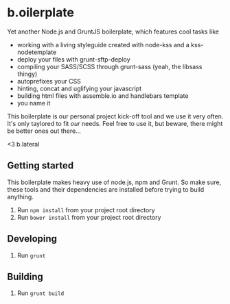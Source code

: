 # b.oilerplate
Yet another Node.js and GruntJS boilerplate, which features cool tasks like

* working with a living styleguide created with node-kss and a kss-nodetemplate
* deploy your files with grunt-sftp-deploy
* compiling your SASS/SCSS through grunt-sass (yeah, the libsass thingy)
* autoprefixes your CSS
* hinting, concat and uglifying your javascript
* building html files with assemble.io and handlebars template
* you name it

This boilerplate is our personal project kick-off tool and we use it very often. It's only taylored to fit *our* needs. Feel free to use it, but beware, there might be better ones out there...

<3 b.lateral

## Getting started
This boilerplate makes heavy use of node.js, npm and Grunt. So make sure, these tools and their dependencies are installed before trying to build anything.

1. Run `npm install` from your project root directory
2. Run `bower install` from your project root directory

## Developing
1. Run `grunt`

## Building
1. Run `grunt build`
